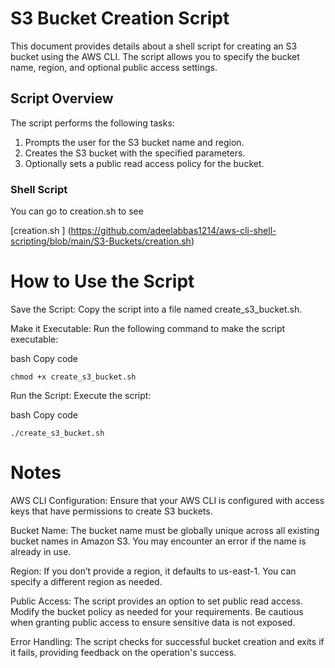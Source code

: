# S3 Bucket Creation Script

This document provides details about a shell script for creating an S3 bucket using the AWS CLI. The script allows you to specify the bucket name, region, and optional public access settings.

## Script Overview

The script performs the following tasks:

1. Prompts the user for the S3 bucket name and region.
2. Creates the S3 bucket with the specified parameters.
3. Optionally sets a public read access policy for the bucket.

### Shell Script

You can go to creation.sh to see 

[creation.sh ] (https://github.com/adeelabbas1214/aws-cli-shell-scripting/blob/main/S3-Buckets/creation.sh)


# How to Use the Script
Save the Script: Copy the script into a file named create_s3_bucket.sh.

Make it Executable: Run the following command to make the script executable:

bash
Copy code
```
chmod +x create_s3_bucket.sh
```
Run the Script: Execute the script:

bash
Copy code
```
./create_s3_bucket.sh
```
# Notes
AWS CLI Configuration: Ensure that your AWS CLI is configured with access keys that have permissions to create S3 buckets.

Bucket Name: The bucket name must be globally unique across all existing bucket names in Amazon S3. You may encounter an error if the name is already in use.

Region: If you don’t provide a region, it defaults to us-east-1. You can specify a different region as needed.

Public Access: The script provides an option to set public read access. Modify the bucket policy as needed for your requirements. Be cautious when granting public access to ensure sensitive data is not exposed.

Error Handling: The script checks for successful bucket creation and exits if it fails, providing feedback on the operation's success.




